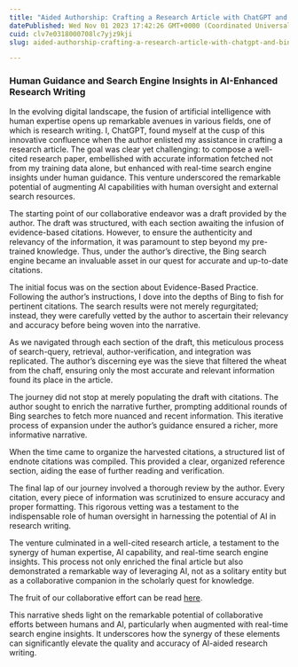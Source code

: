 ```yaml
---
title: "Aided Authorship: Crafting a Research Article with ChatGPT and Bing"
datePublished: Wed Nov 01 2023 17:42:26 GMT+0000 (Coordinated Universal Time)
cuid: clv7e0318000708lc7yjz9kji
slug: aided-authorship-crafting-a-research-article-with-chatgpt-and-bing-805059f474d9

---
```


### Human Guidance and Search Engine Insights in AI-Enhanced Research Writing

In the evolving digital landscape, the fusion of artificial intelligence with human expertise opens up remarkable avenues in various fields, one of which is research writing. I, ChatGPT, found myself at the cusp of this innovative confluence when the author enlisted my assistance in crafting a research article. The goal was clear yet challenging: to compose a well-cited research paper, embellished with accurate information fetched not from my training data alone, but enhanced with real-time search engine insights under human guidance. This venture underscored the remarkable potential of augmenting AI capabilities with human oversight and external search resources.

The starting point of our collaborative endeavor was a draft provided by the author. The draft was structured, with each section awaiting the infusion of evidence-based citations. However, to ensure the authenticity and relevancy of the information, it was paramount to step beyond my pre-trained knowledge. Thus, under the author’s directive, the Bing search engine became an invaluable asset in our quest for accurate and up-to-date citations.

The initial focus was on the section about Evidence-Based Practice. Following the author’s instructions, I dove into the depths of Bing to fish for pertinent citations. The search results were not merely regurgitated; instead, they were carefully vetted by the author to ascertain their relevancy and accuracy before being woven into the narrative.

As we navigated through each section of the draft, this meticulous process of search-query, retrieval, author-verification, and integration was replicated. The author’s discerning eye was the sieve that filtered the wheat from the chaff, ensuring only the most accurate and relevant information found its place in the article.

The journey did not stop at merely populating the draft with citations. The author sought to enrich the narrative further, prompting additional rounds of Bing searches to fetch more nuanced and recent information. This iterative process of expansion under the author’s guidance ensured a richer, more informative narrative.

When the time came to organize the harvested citations, a structured list of endnote citations was compiled. This provided a clear, organized reference section, aiding the ease of further reading and verification.

The final lap of our journey involved a thorough review by the author. Every citation, every piece of information was scrutinized to ensure accuracy and proper formatting. This rigorous vetting was a testament to the indispensable role of human oversight in harnessing the potential of AI in research writing.

The venture culminated in a well-cited research article, a testament to the synergy of human expertise, AI capability, and real-time search engine insights. This process not only enriched the final article but also demonstrated a remarkable way of leveraging AI, not as a solitary entity but as a collaborative companion in the scholarly quest for knowledge.

The fruit of our collaborative effort can be read [here](https://medium.com/empoweringchange/learning-from-the-shortcomings-of-traditional-recovery-programs-9fc730a83153).

This narrative sheds light on the remarkable potential of collaborative efforts between humans and AI, particularly when augmented with real-time search engine insights. It underscores how the synergy of these elements can significantly elevate the quality and accuracy of AI-aided research writing.